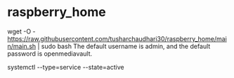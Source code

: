 # raspberry_home
wget -O - https://raw.githubusercontent.com/tusharchaudhari30/raspberry_home/main/main.sh | sudo bash
The default username is admin, and the default password is openmediavault.

systemctl --type=service --state=active
